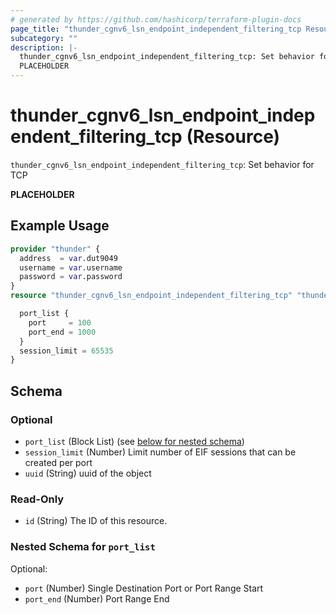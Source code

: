 ```yaml
---
# generated by https://github.com/hashicorp/terraform-plugin-docs
page_title: "thunder_cgnv6_lsn_endpoint_independent_filtering_tcp Resource - terraform-provider-thunder"
subcategory: ""
description: |-
  thunder_cgnv6_lsn_endpoint_independent_filtering_tcp: Set behavior for TCP
  PLACEHOLDER
---
```


# thunder_cgnv6_lsn_endpoint_independent_filtering_tcp (Resource)

`thunder_cgnv6_lsn_endpoint_independent_filtering_tcp`: Set behavior for TCP

__PLACEHOLDER__

## Example Usage

```terraform
provider "thunder" {
  address  = var.dut9049
  username = var.username
  password = var.password
}
resource "thunder_cgnv6_lsn_endpoint_independent_filtering_tcp" "thunder_cgnv6_lsn_endpoint_independent_filtering_tcp" {

  port_list {
    port     = 100
    port_end = 1000
  }
  session_limit = 65535
}
```

<!-- schema generated by tfplugindocs -->
## Schema

### Optional

- `port_list` (Block List) (see [below for nested schema](#nestedblock--port_list))
- `session_limit` (Number) Limit number of EIF sessions that can be created per port
- `uuid` (String) uuid of the object

### Read-Only

- `id` (String) The ID of this resource.

<a id="nestedblock--port_list"></a>
### Nested Schema for `port_list`

Optional:

- `port` (Number) Single Destination Port or Port Range Start
- `port_end` (Number) Port Range End


